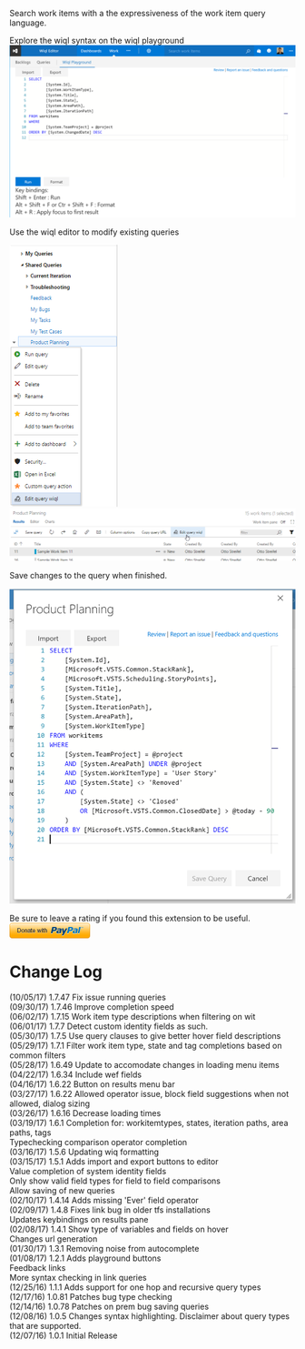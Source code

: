 Search work items with a the expressiveness of the work item query language.

Explore the wiql syntax on the wiql playground  
![query playground](img/playground.png)

Use the wiql editor to modify existing queries

![context menu](img/contextMenu.png) ![Results menu bar](img/resultsBar.png)

Save changes to the query when finished.

 ![wiql dialog](img/dialog.png)


Be sure to leave a rating if you found this extension to be useful.  
[![Donate](img/donate.png)](https://www.paypal.me/OttoStreifel/5)

# Change Log
(10/05/17) 1.7.47 Fix issue running queries  
(09/30/17) 1.7.46 Improve completion speed  
(06/02/17) 1.7.15 Work item type descriptions when filtering on wit  
(06/01/17) 1.7.7 Detect custom identity fields as such.  
(05/30/17) 1.7.5 Use query clauses to give better hover field descriptions  
(05/29/17) 1.7.1 Filter work item type, state and tag completions based on common filters  
(05/28/17) 1.6.49 Update to accomodate changes in loading menu items  
(04/22/17) 1.6.34 Include wef fields  
(04/16/17) 1.6.22 Button on results menu bar  
(03/27/17) 1.6.22 Allowed operator issue, block field suggestions when not allowed, dialog sizing  
(03/26/17) 1.6.16 Decrease loading times  
(03/19/17) 1.6.1 Completion for: workitemtypes, states, iteration paths, area paths, tags  
Typechecking comparison operator completion  
(03/16/17) 1.5.6 Updating wiq formatting  
(03/15/17) 1.5.1 Adds import and export buttons to editor  
Value completion of system identity fields  
Only show valid field types for field to field comparisons  
Allow saving of new queries  
(02/10/17) 1.4.14 Adds missing 'Ever' field operator  
(02/09/17) 1.4.8 Fixes link bug in older tfs installations  
Updates keybindings on results pane  
(02/08/17) 1.4.1 Show type of variables and fields on hover  
Changes url generation  
(01/30/17) 1.3.1 Removing noise from autocomplete  
(01/08/17) 1.2.1 Adds playground buttons  
Feedback links  
More syntax checking in link queries  
(12/25/16) 1.1.1 Adds support for one hop and recursive query types  
(12/17/16) 1.0.81 Patches bug type checking  
(12/14/16) 1.0.78 Patches on prem bug saving queries  
(12/08/16) 1.0.5 Changes syntax highlighting. Disclaimer about query types that are supported.  
(12/07/16) 1.0.1 Initial Release
